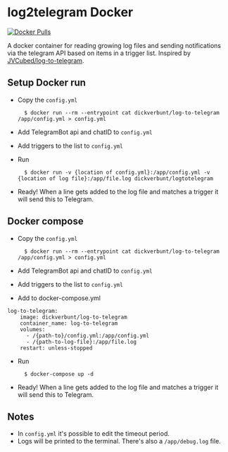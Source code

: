 # log2telegram Docker
<a href="https://hub.docker.com/r/dickverbunt/log-to-telegram" target="_blank" title="log-to-telegram docker hub">
  <img src="https://img.shields.io/docker/pulls/dickverbunt/log-to-telegram" alt="Docker Pulls"/>
</a>

A docker container for reading growing log files and sending notifications via the telegram API based on items in a trigger list.
Inspired by [JVCubed/log-to-telegram](https://github.com/JVCubed/log-to-telegram/).

## Setup Docker run
- Copy the `config.yml`

        $ docker run --rm --entrypoint cat dickverbunt/log-to-telegram  /app/config.yml > config.yml

- Add TelegramBot api and chatID to `config.yml`
- Add triggers to the list to `config.yml`
- Run

        $ docker run -v {location of config.yml}:/app/config.yml -v {location of log file}:/app/file.log dickverbunt/logtotelegram

- Ready! When a line gets added to the log file and matches a trigger it will send this to Telegram.

## Docker compose
- Copy the `config.yml`

        $ docker run --rm --entrypoint cat dickverbunt/log-to-telegram  /app/config.yml > config.yml

- Add TelegramBot api and chatID to `config.yml`
- Add triggers to the list to `config.yml`
- Add to docker-compose.yml
```
log-to-telegram:
    image: dickverbunt/log-to-telegram
    container_name: log-to-telegram
    volumes:
      - /{path-to}/config.yml:/app/config.yml
      - /{path-to-log-file}:/app/file.log
    restart: unless-stopped
```
- Run

        $ docker-compose up -d

- Ready! When a line gets added to the log file and matches a trigger it will send this to Telegram.

## Notes

- In `config.yml` it's possible to edit the timeout period.
- Logs will be printed to the terminal. There's also a `/app/debug.log` file.
